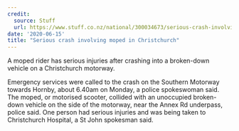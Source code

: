 ```yaml
---
credit:
  source: Stuff
  url: https://www.stuff.co.nz/national/300034673/serious-crash-involving-moped-in-christchurch
date: '2020-06-15'
title: "Serious crash involving moped in Christchurch"
---
```

A moped rider has serious injuries after crashing into a broken-down vehicle on a Christchurch motorway.

Emergency services were called to the crash on the Southern Motorway towards Hornby, about 6.40am on Monday, a police spokeswoman said.
The moped, or motorised scooter, collided with an unoccupied broken-down vehicle on the side of the motorway, near the Annex Rd underpass, police said.
One person had serious injuries and was being taken to Christchurch Hospital, a St John spokesman said.
